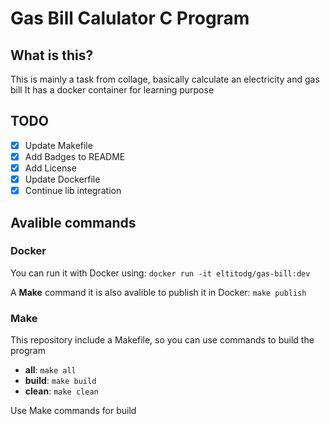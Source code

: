 # Gas Bill Calulator C Program

## What is this?

This is mainly a task from collage, basically calculate an electricity and gas bill
It has a docker container for learning purpose

## TODO

- [x] Update Makefile
- [x] Add Badges to README
- [x] Add License
- [x] Update Dockerfile
- [x] Continue lib integration

## Avalible commands 

### Docker
You can run it with Docker using: 
`docker run -it eltitodg/gas-bill:dev`

A **Make** command it is also avalible to publish it in Docker: 
`make publish` 

### Make 
This repository include a Makefile, so you can use commands to build the program 
- **all**: `make all`  
- **build**: `make build`  
- **clean**: `make clean`  


Use Make commands for build 
